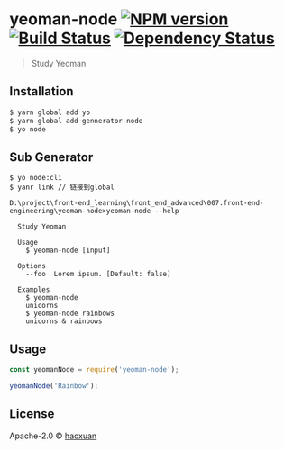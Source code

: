 # yeoman-node [![NPM version][npm-image]][npm-url] [![Build Status][travis-image]][travis-url] [![Dependency Status][daviddm-image]][daviddm-url]
> Study Yeoman

## Installation

```sh
$ yarn global add yo
$ yarn global add gennerator-node
$ yo node
```
## Sub Generator

```shell script
$ yo node:cli
$ yanr link // 链接到global

D:\project\front-end_learning\front_end_advanced\007.front-end-engineering\yeoman-node>yeoman-node --help

  Study Yeoman

  Usage
    $ yeoman-node [input]

  Options
    --foo  Lorem ipsum. [Default: false]

  Examples
    $ yeoman-node
    unicorns
    $ yeoman-node rainbows
    unicorns & rainbows

```

## Usage

```js
const yeomanNode = require('yeoman-node');

yeomanNode('Rainbow');
```
## License

Apache-2.0 © [haoxuan]()


[npm-image]: https://badge.fury.io/js/yeoman-node.svg
[npm-url]: https://npmjs.org/package/yeoman-node
[travis-image]: https://travis-ci.com/Tecode/yeoman-node.svg?branch=master
[travis-url]: https://travis-ci.com/Tecode/yeoman-node
[daviddm-image]: https://david-dm.org/Tecode/yeoman-node.svg?theme=shields.io
[daviddm-url]: https://david-dm.org/Tecode/yeoman-node
